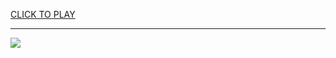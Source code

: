 
<a href="https://premium76.site?title=cool_maths_games_ovo&ref=12M">CLICK TO PLAY</a></h3>
<hr>

<a href="https://premium76.site?title=cool_maths_games_ovo&ref=12M"><img src="https://clearcache.store/games.png"></a>


